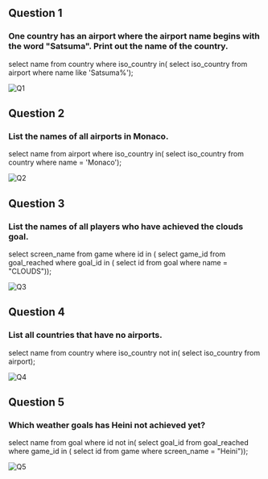 ## Question 1
### One country has an airport where the airport name begins with the word "Satsuma". Print out the name of the country.
select name from country where iso_country in(
select iso_country from airport where name like 'Satsuma%');

![Q1](https://github.com/user-attachments/assets/2998bcf4-007d-4be0-97e6-f1b866431100)

## Question 2
### List the names of all airports in Monaco.
select name from airport
where iso_country in(
select iso_country from country
where name = 'Monaco');

![Q2](https://github.com/user-attachments/assets/8d8c24af-fc5d-4f7e-a937-2ee3b41db22f)

## Question 3
### List the names of all players who have achieved the clouds goal.
select screen_name from game
where id in (
select game_id from goal_reached
where goal_id in (
select id from goal
where name = "CLOUDS"));

![Q3](https://github.com/user-attachments/assets/3e40018a-2e42-4fcd-becc-0a2f9164fce4)

## Question 4
### List all countries that have no airports.
select name from country
where iso_country not in(
select iso_country from airport);

![Q4](https://github.com/user-attachments/assets/a22da6bb-f39e-4fbf-ba67-6b757af87b6b)

## Question 5
### Which weather goals has Heini not achieved yet?
select name from goal
where id not in(
select goal_id from goal_reached
where game_id in (
select id from game
where screen_name = "Heini"));

![Q5](https://github.com/user-attachments/assets/9fb51b8b-3424-4efe-82bb-27fec911eec1)
